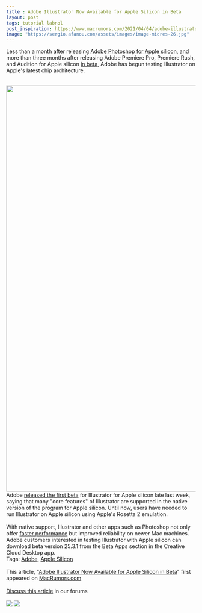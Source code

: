 ```yaml
---
title : Adobe Illustrator Now Available for Apple Silicon in Beta
layout: post
tags: tutorial labnol
post_inspiration: https://www.macrumors.com/2021/04/04/adobe-illustrator-apple-silicon-beta/
image: "https://sergio.afanou.com/assets/images/image-midres-26.jpg"
---
```


Less than a month after releasing <a href="https://www.macrumors.com/2021/03/10/photoshop-apple-silicon-support/">Adobe Photoshop for Apple silicon</a>, and more than three months after releasing Adobe Premiere Pro, Premiere Rush, and Audition for Apple silicon <a href="https://www.macrumors.com/2020/12/21/premiere-pro-premiere-rush-audition-for-m1-beta/">in beta</a>, Adobe has begun testing Illustrator on Apple's latest chip architecture.
<br/>

<br/>
<img src="https://images.macrumors.com/article-new/2021/04/Illustrator-apple-silicon-beta.jpg" alt="" width="1920" height="1080" class="aligncenter size-full wp-image-792291" />
<br/>
Adobe <a href="https://illustrator.uservoice.com/forums/333657-illustrator-desktop-feature-requests/suggestions/42991251-illustrator-beta-for-apple-silicon-is-here">released the first beta</a> for Illustrator for Apple silicon late last week, saying that many "core features" of Illustrator are supported in the native version of the program for Apple silicon. Until now, users have needed to run Illustrator on Apple silicon using Apple's Rosetta 2 emulation.
<br/>

<br/>
With native support, Illustrator and other apps such as Photoshop not only offer <a href="https://www.macrumors.com/2021/03/12/adobe-photoshop-apple-silicon-faster/">faster performance</a> but improved reliability on newer Mac machines. Adobe customers interested in testing Illustrator with Apple silicon can download beta version 25.3.1 from the Beta Apps section in the Creative Cloud Desktop app.<div class="linkback">Tags: <a href="https://www.macrumors.com/guide/adobe/">Adobe</a>, <a href="https://www.macrumors.com/guide/apple-silicon/">Apple Silicon</a></div><br/>This article, &quot;<a href="https://www.macrumors.com/2021/04/04/adobe-illustrator-apple-silicon-beta/">Adobe Illustrator Now Available for Apple Silicon in Beta</a>&quot; first appeared on <a href="https://www.macrumors.com">MacRumors.com</a><br/><br/><a href="https://forums.macrumors.com/threads/adobe-illustrator-now-available-for-apple-silicon-in-beta.2290618/">Discuss this article</a> in our forums<br/><br/><div class="feedflare">
<a href="http://feeds.macrumors.com/~ff/MacRumors-All?a=5b9sqmKdgxg:3SPaRaSdujM:6W8y8wAjSf4"><img src="http://feeds.feedburner.com/~ff/MacRumors-All?d=6W8y8wAjSf4" border="0"></img></a> <a href="http://feeds.macrumors.com/~ff/MacRumors-All?a=5b9sqmKdgxg:3SPaRaSdujM:qj6IDK7rITs"><img src="http://feeds.feedburner.com/~ff/MacRumors-All?d=qj6IDK7rITs" border="0"></img></a>
</div><img src="http://feeds.feedburner.com/~r/MacRumors-All/~4/5b9sqmKdgxg" height="1" width="1" alt=""/>